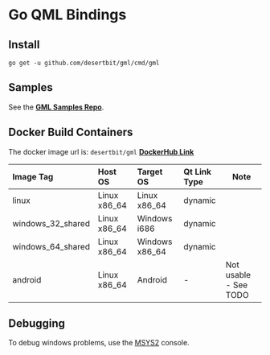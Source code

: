 # Go QML Bindings

## Install

```
go get -u github.com/desertbit/gml/cmd/gml
```

## Samples

See the **[GML Samples Repo](https://github.com/desertbit/gml-samples)**.

## Docker Build Containers

The docker image url is: `desertbit/gml`
**[DockerHub Link](https://hub.docker.com/r/desertbit/gml)**

| Image Tag         | Host OS      | Target OS      | Qt Link Type | Note                  |
|:------------------|:-------------|:---------------|:-------------|-----------------------|
| linux             | Linux x86_64 | Linux x86_64   | dynamic      |                       |
| windows_32_shared | Linux x86_64 | Windows i686   | dynamic      |                       |
| windows_64_shared | Linux x86_64 | Windows x86_64 | dynamic      |                       |
| android           | Linux x86_64 | Android        | -            | Not usable - See TODO |

## Debugging

To debug windows problems, use the [MSYS2](https://www.msys2.org/) console.